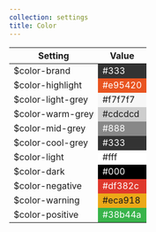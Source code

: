 ```yaml
---
collection: settings
title: Color
---
```


<div>
<table>
<thead>
<tr>
<th>Setting</th>
<th>Value</th>
</tr>
</thead>
<tbody>
<tr>
<td>$color-brand</td>
<td style="background-color: #333; color: #fff;">#333</td>
</tr>
<tr>
<td>$color-highlight</td>
<td style="background-color: #e95420; color: #fff;">#e95420</td>
</tr>
<tr>
<td>$color-light-grey</td>
<td style="background-color: #f7f7f7;">#f7f7f7</td>
</tr>
<tr>
<td>$color-warm-grey</td>
<td style="background-color: #cdcdcd;">#cdcdcd</td>
</tr>
<tr>
<td>$color-mid-grey</td>
<td style="background-color: #888; color: #fff;">#888</td>
</tr>
<tr>
<td>$color-cool-grey</td>
<td style="background-color: #333; color: #fff;">#333</td>
</tr>
<tr>
<td>$color-light</td>
<td style="background-color: #fff;">#fff</td>
</tr>
<tr>
<td>$color-dark</td>
<td style="background-color: #000; color: #fff;">#000</td>
</tr>
<tr>
<td>$color-negative</td>
<td style="background-color: #df382c; color: #fff;">#df382c </td>
</tr>
<tr>
<td>$color-warning</td>
<td style="background-color: #eca918;">#eca918 </td>
</tr>
<tr>
<td>$color-positive</td>
<td style="background-color: #38b44a; color: #fff;">#38b44a</td>
</tr>
</tbody>
</table>
</div>
